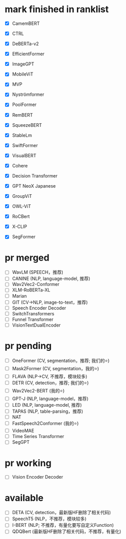 # mark finished in ranklist

- [x] CamemBERT
- [x] CTRL
- [x] DeBERTa-v2
- [x] EfficientFormer
- [x] ImageGPT
- [x] MobileViT
- [x] MVP
- [x] Nyströmformer
- [x] PoolFormer
- [x] RemBERT
- [x] SqueezeBERT
- [x] StableLm
- [x] SwiftFormer
- [x] VisualBERT
- [x] Cohere
- [x] Decision Transformer
- [x] GPT NeoX Japanese
- [x] GroupViT
- [x] OWL-ViT
- [x] RoCBert
- [x] X-CLIP

- [X] SegFormer

# pr merged

- [ ] WavLM (SPEECH，推荐)
- [ ] CANINE (NLP, language-model, 推荐)
- [ ] Wav2Vec2-Conformer
- [ ] XLM-RoBERTa-XL
- [ ] Marian
- [ ] GIT (CV->NLP, image-to-text，推荐)
- [ ] Speech Encoder Decoder
- [ ] SwitchTransformers
- [ ] Funnel Transformer
- [ ] VisionTextDualEncoder

# pr pending

- [ ] OneFormer (CV, segmentation，推荐; 我们的⭐)
- [ ] Mask2Former (CV, segmentation，我的⭐)
- [ ] FLAVA (NLP->CV, 不推荐，模块较多)
- [ ] DETR (CV, detection，推荐; 我们的⭐)
- [ ] Wav2Vec2-BERT (我的⭐)
- [ ] GPT-J (NLP, language-model，推荐)
- [ ] LED (NLP, language-model, 推荐)
- [ ] TAPAS (NLP, table-parsing，推荐)
- [ ] NAT
- [ ] FastSpeech2Conformer (我的⭐)
- [ ] VideoMAE
- [ ] Time Series Transformer
- [ ] SegGPT

# pr working

- [ ] Vision Encoder Decoder

# available

- [ ] DETA (CV, detection，最新版HF删除了相关代码)
- [ ] SpeechT5 (NLP，不推荐，模块较多)
- [ ] I-BERT (NLP; 不推荐，有量化要写自定义Function)
- [ ] QDQBert (最新版HF删除了相关代码，不推荐，有量化)
